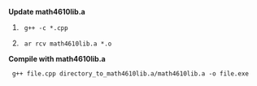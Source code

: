 **Update math4610lib.a**

1. <pre><code> g++ -c *.cpp </code></pre>
2. <pre><code> ar rcv math4610lib.a *.o </code></pre>


**Compile with math4610lib.a**

<pre><code> g++ file.cpp directory_to_math4610lib.a/math4610lib.a -o file.exe </code></pre>
